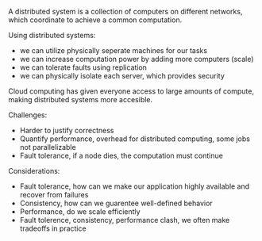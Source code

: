 A distributed system is a collection of computers on different networks, which coordinate to achieve a common computation.

Using distributed systems:
- we can utilize physically seperate machines for our tasks
- we can increase computation power by adding more computers (scale)
- we can tolerate faults using replication
- we can physically isolate each server, which provides security

Cloud computing has given everyone access to large amounts of compute, making distributed systems more accesible. 

Challenges:
- Harder to justify correctness
- Quantify performance, overhead for distributed computing, some jobs not parallelizable 
- Fault tolerance, if a node dies, the computation must continue

Considerations:
- Fault tolerance, how can we make our application highly available and recover from failures
- Consistency, how can we guarentee well-defined behavior 
- Performance, do we scale efficiently
- Fault tolerence, consistency, performance clash, we often make tradeoffs in practice
